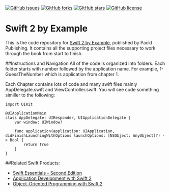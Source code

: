 [![GitHub issues](https://img.shields.io/github/issues/PacktPublishing/Swift-2-by-Example.svg)](https://github.com/PacktPublishing/Swift-2-by-Example/issues)   [![GitHub forks](https://img.shields.io/github/forks/PacktPublishing/Swift-2-by-Example.svg)](https://github.com/PacktPublishing/Swift-2-by-Example/network)   [![GitHub stars](https://img.shields.io/github/stars/PacktPublishing/Swift-2-by-Example.svg)](https://github.com/PacktPublishing/Swift-2-by-Example/stargazers)   [![GitHub license](https://img.shields.io/badge/license-MIT-blue.svg)](https://raw.githubusercontent.com/PacktPublishing/Swift-2-by-Example/master/LICENSE)

# Swift 2 by Example

This is the code repository for [Swift 2 by Example](https://www.packtpub.com/application-development/swift-2-example?utm_source=github&utm_medium=repository&utm_campaign=9781785882920), published by Packt Publishing. It contains all the supporting project files necessary to work through the book from start to finish.

##Instructions and Navigation
All of the code is organized into folders. Each folder starts with number followed by the application name. For example, 1-GuessTheNumber which is application from chapter 1.

Each Chapter contains lots of code and many swift files mainly AppDelegate.swift and ViewController.swift.
You will see code something similler to the following:
```
import UIKit

@UIApplicationMain
class AppDelegate: UIResponder, UIApplicationDelegate {
    var window: UIWindow?
    
    func application(application: UIApplication, didFinishLaunchingWithOptions launchOptions: [NSObject: AnyObject]?) -> Bool {
        return true
    }
}
```

##Related Swift Products:
* [Swift Essentials - Second Edition](https://www.packtpub.com/application-development/swift-essentials-second-edition?utm_source=github&utm_medium=related&utm_campaign=9781785888878)
* [Application Development with Swift 2](https://www.packtpub.com/application-development/application-development-swift-2-video?utm_source=github&utm_medium=related&utm_campaign=9781785889608)
* [Object–Oriented Programming with Swift 2](https://www.packtpub.com/application-development/object%E2%80%93oriented-programming-swift-2?utm_source=github&utm_medium=related&utm_campaign=9781785885693)
